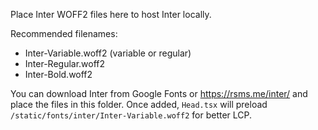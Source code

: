 Place Inter WOFF2 files here to host Inter locally.

Recommended filenames:
- Inter-Variable.woff2 (variable or regular)
- Inter-Regular.woff2
- Inter-Bold.woff2

You can download Inter from Google Fonts or https://rsms.me/inter/ and place the files in this folder. Once added, `Head.tsx` will preload `/static/fonts/inter/Inter-Variable.woff2` for better LCP.
